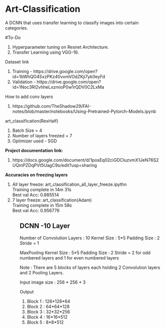 # Art-Classification
A DCNN that uses transfer learning to classify images into certain categories.

#To-Do
<ol>
  <li>Hyperparameter tuning on Resnet Architecture. </li>
  <li>Transfer Learning using VGG-16.</li>
</ol>

Dataset link
<ol>
  <li>Training - https://drive.google.com/open?id=1bWhQO4SxzPKz40vxmVOdZKji7yk0eyFd</li>
  <li>Validation - https://drive.google.com/open?id=1Noc3RI2vhheLxzmioP0w1rQDV0C2LxMa</li>
</ol>


How to add conv layers
<ol>
  <li>https://github.com/TheShadow29/FAI-notes/blob/master/notebooks/Using-Pretrained-Pytorch-Models.ipynb</li>
</ol>

art_classification(ResHalf)

<ol>
  <li>
    Batch Size = 4
  </li>
  <li>
    Number of layers freezed = 7
  </li>
  <li>
    Optimizer used -  SGD 
  </li>
 </ol>
 
<b>Project documentation link:</b>
<ol>
  <li> https://docs.google.com/document/d/1posEq02ciGDCIuzvmX1JeN76S2UQmPZDqPVt5UagC9s/edit?usp=sharing </li>
</ol>


<b> Accuracies on freezing layers</b>
<ol>
  <li>All layer freeze: art_classification_all_layer_freeze.ipythn <br/>
Training complete in 14m 31s<br/>
Best val Acc: 0.885514
</li>
  
   <li>7 layer freeze: art_classification(Adam) <br/>
Training complete in 15m 58s<br/>
Best val Acc: 0.956776</li>
<ol>
  
<h2>DCNN -10 Layer</h2>
Number of Convolution Layers : 10
Kernel Size : 5*5
Padding Size : 2
Stride = 1

MaxPooling
Kernel Size : 5*5
Padding Size : 2
Stride = 2 for odd numbered layers and 1 for even numbered layers

Note : There are 5 blocks of layers each holding 2 Convolution layers and 2 Pooling Layers.

Input image size : 256 * 256 * 3

Output
<ol>
<li>Block 1 : 128*128*64</li>
<li>Block 2 : 64*64*128</li>
<li>Block 3 : 32*32*256</li>
<li>Block 4 : 16*16*512</li>
<li>Block 5 : 8*8*512</li>
</ol>
